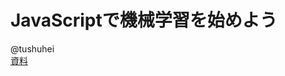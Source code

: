 # JavaScriptで機械学習を始めよう

@tushuhei  
[資料](https://docs.google.com/presentation/d/e/2PACX-1vS1HFzZ6tnL7QV_y1He2-soE8pXUv4PblrBuM3xcg1I0oJzqAZo8Ay-wdLN8iRYAw3jUUJ2oHXtBuJY/pub?start=false&loop=false&delayms=3000&slide=id.g481d977256_0_119)
